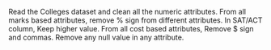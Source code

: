 Read the Colleges dataset and clean all the numeric attributes.
From all marks based attributes, remove % sign from different attributes. In SAT/ACT column, Keep higher value.
From all cost based attributes, Remove $ sign and commas.
Remove any null value in any attribute.

